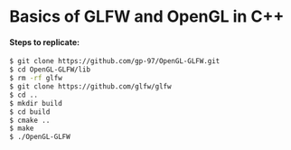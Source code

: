 Basics of GLFW and OpenGL in C++
================================

#### Steps to replicate:
  ```sh
  $ git clone https://github.com/gp-97/OpenGL-GLFW.git
  $ cd OpenGL-GLFW/lib
  $ rm -rf glfw
  $ git clone https://github.com/glfw/glfw
  $ cd ..
  $ mkdir build
  $ cd build
  $ cmake ..
  $ make
  $ ./OpenGL-GLFW
  ```
